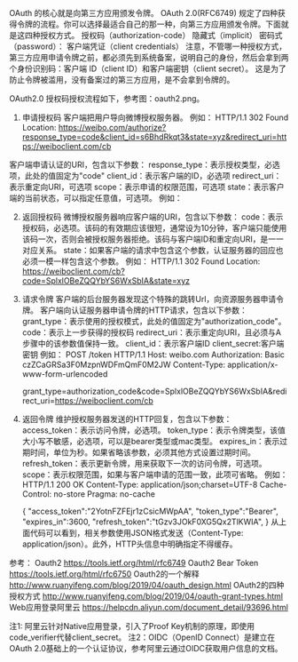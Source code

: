 OAuth 的核心就是向第三方应用颁发令牌。
OAuth 2.0(RFC6749) 规定了四种获得令牌的流程。你可以选择最适合自己的那一种，向第三方应用颁发令牌。下面就是这四种授权方式。
    授权码（authorization-code）
    隐藏式（implicit）
    密码式（password）：
    客户端凭证（client credentials）
注意，不管哪一种授权方式，第三方应用申请令牌之前，都必须先到系统备案，说明自己的身份，然后会拿到两个身份识别码：客户端 ID（client ID）和客户端密钥（client secret）。
这是为了防止令牌被滥用，没有备案过的第三方应用，是不会拿到令牌的。


OAuth2.0 授权码授权流程如下，参考图：oauth2.png。
1. 申请授权码
客户端把用户导向微博授权服务器。
例如：
    HTTP/1.1 302 Found
    Location: https://weibo.com/authorize?response_type=code&client_id=s6BhdRkqt3&state=xyz&redirect_uri=https://weiboclient.com/cb

客户端申请认证的URI，包含以下参数：
    response_type：表示授权类型，必选项，此处的值固定为"code"
    client_id：表示客户端的ID，必选项
    redirect_uri：表示重定向URI，可选项
    scope：表示申请的权限范围，可选项
    state：表示客户端的当前状态，可以指定任意值，可选项。
例如：

2. 返回授权码
微博授权服务器响应客户端的URI，包含以下参数：
    code：表示授权码，必选项。该码的有效期应该很短，通常设为10分钟，客户端只能使用该码一次，否则会被授权服务器拒绝。该码与客户端ID和重定向URI，是一一对应关系。
    state：如果客户端的请求中包含这个参数，认证服务器的回应也必须一模一样包含这个参数。
例如：
    HTTP/1.1 302 Found
    Location: https://weiboclient.com/cb?code=SplxlOBeZQQYbYS6WxSbIA&state=xyz

3. 请求令牌
客户端的后台服务器发现这个特殊的跳转Url，向资源服务器申请令牌。
客户端向认证服务器申请令牌的HTTP请求，包含以下参数：
    grant_type：表示使用的授权模式，此处的值固定为"authorization_code"。
    code：表示上一步获得的授权码
    redirect_uri：表示重定向URI，且必须与A步骤中的该参数值保持一致。
    client_id：表示客户端ID
    client_secret:客户端密钥
例如：
    POST /token HTTP/1.1
    Host: weibo.com
    Authorization: Basic czZCaGRSa3F0MzpnWDFmQmF0M2JW
    Content-Type: application/x-www-form-urlencoded

    grant_type=authorization_code&code=SplxlOBeZQQYbYS6WxSbIA&redirect_uri=https://weiboclient.com/cb

4. 返回令牌
维护授权服务器发送的HTTP回复，包含以下参数：
    access_token：表示访问令牌，必选项。
    token_type：表示令牌类型，该值大小写不敏感，必选项，可以是bearer类型或mac类型。
    expires_in：表示过期时间，单位为秒。如果省略该参数，必须其他方式设置过期时间。
    refresh_token：表示更新令牌，用来获取下一次的访问令牌，可选项。
    scope：表示权限范围，如果与客户端申请的范围一致，此项可省略。
例如：
    HTTP/1.1 200 OK
    Content-Type: application/json;charset=UTF-8
    Cache-Control: no-store
    Pragma: no-cache

    {
      "access_token":"2YotnFZFEjr1zCsicMWpAA",
      "token_type":"Bearer",
      "expires_in":3600,
      "refresh_token":"tGzv3JOkF0XG5Qx2TlKWIA",
    }
从上面代码可以看到，相关参数使用JSON格式发送（Content-Type: application/json）。此外，HTTP头信息中明确指定不得缓存。

参考：
  Oauth2              https://tools.ietf.org/html/rfc6749
  Oauth2 Bear Token   https://tools.ietf.org/html/rfc6750
  Oauth2的一个解释      http://www.ruanyifeng.com/blog/2019/04/oauth_design.html
  OAuth2的四种授权方式   http://www.ruanyifeng.com/blog/2019/04/oauth-grant-types.html
  Web应用登录阿里云      https://helpcdn.aliyun.com/document_detail/93696.html

注1: 阿里云针对Native应用登录，引入了Proof Key机制的原理，即使用code_verifier代替client_secret。
注2：OIDC（OpenID Connect）是建立在OAuth 2.0基础上的一个认证协议，参考阿里云通过OIDC获取用户信息的文档。